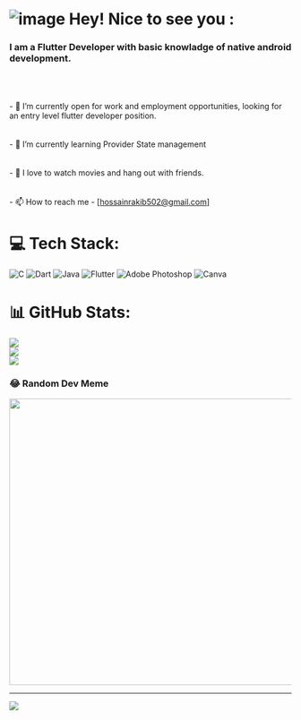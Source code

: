 # ![image](https://user-images.githubusercontent.com/25159741/189538007-b8a9d783-41f1-4cac-9261-d74eca7a2bb4.png) Hey! Nice to see you :

### I am a Flutter Developer with basic knowladge of native android development. 





  <br>  <br><br>- 👯 I’m currently open for work and employment opportunities, looking for an entry level flutter developer position.  <br>  <br><br>- 🌱 I’m currently learning Provider State management   <br>  <br><br>- 🥳 I love to watch movies and hang out with friends.  <br>  <br><br>- 📫 How to reach me - [hossainrakib502@gmail.com]  




# 💻 Tech Stack:
![C](https://img.shields.io/badge/c-%2300599C.svg?style=for-the-badge&logo=c&logoColor=white) ![Dart](https://img.shields.io/badge/dart-%230175C2.svg?style=for-the-badge&logo=dart&logoColor=white) ![Java](https://img.shields.io/badge/java-%23ED8B00.svg?style=for-the-badge&logo=java&logoColor=white) ![Flutter](https://img.shields.io/badge/Flutter-%2302569B.svg?style=for-the-badge&logo=Flutter&logoColor=white) ![Adobe Photoshop](https://img.shields.io/badge/adobephotoshop-%2331A8FF.svg?style=for-the-badge&logo=adobephotoshop&logoColor=white) ![Canva](https://img.shields.io/badge/Canva-%2300C4CC.svg?style=for-the-badge&logo=Canva&logoColor=white)
# 📊 GitHub Stats:
![](https://github-readme-stats.vercel.app/api?username=Emranul-Haque-Rakib&theme=dark&hide_border=false&include_all_commits=false&count_private=false)<br/>
![](https://github-readme-streak-stats.herokuapp.com/?user=Emranul-Haque-Rakib&theme=dark&hide_border=false)<br/>
![](https://github-readme-stats.vercel.app/api/top-langs/?username=Emranul-Haque-Rakib&theme=dark&hide_border=false&include_all_commits=false&count_private=false&layout=compact)

### 😂 Random Dev Meme
<img src="https://random-memer.herokuapp.com/" width="512px"/>

---
[![](https://visitcount.itsvg.in/api?id=Emranul-Haque-Rakib&icon=0&color=0)](https://visitcount.itsvg.in)
